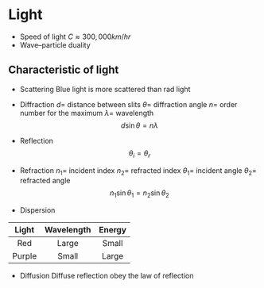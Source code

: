 # Light
* Speed of light $C \approx 300,000km/hr$
* Wave–particle duality
## Characteristic of light
* Scattering
Blue light is more scattered than rad light

* Diffraction
$d	=$	distance between slits
$\theta	=$	diffraction angle
$n	=$	order number for the maximum
$\lambda	=$	wavelength
$$d \sin \theta=n \lambda$$

* Reflection
$$\theta_i = \theta_r$$

* Refraction
$n_1	=$	incident index
$n_2	=$	refracted index
$\theta_1	=$	incident angle
$\theta_2	=$	refracted angle
$$n_1 \sin \theta_1 = n_2 \sin \theta_2$$

* Dispersion

| Light  | Wavelength | Energy |
|:------:|:----------:|:------:|
|  Red   |   Large    | Small  |
| Purple |   Small    | Large  |

* Diffusion
Diffuse reflection obey the law of reflection

